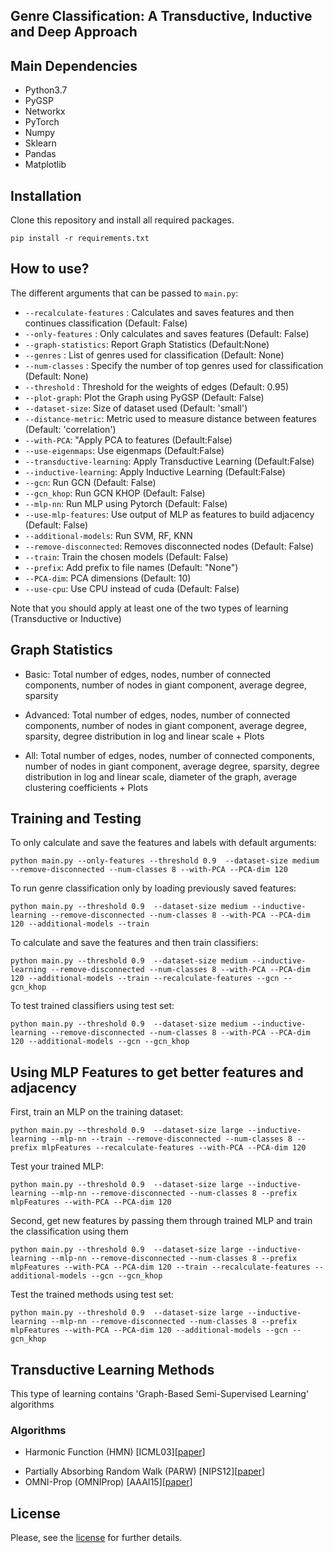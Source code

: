 ## Genre Classification: A Transductive, Inductive and Deep Approach

## Main Dependencies
- Python3.7
- PyGSP
- Networkx
- PyTorch
- Numpy
- Sklearn
- Pandas
- Matplotlib

## Installation
Clone this repository and install all required packages.
```
pip install -r requirements.txt
```
## How to use?
The different arguments that can be passed to `main.py`:
- `--recalculate-features` : Calculates and saves features and then continues classification (Default: False)
- `--only-features` : Only calculates and saves features (Default: False)
- `--graph-statistics`: Report Graph Statistics (Default:None)
- `--genres` : List of genres used for classification (Default: None)
- `--num-classes` : Specify the number of top genres used for classification (Default: None)
- `--threshold` : Threshold for the weights of edges (Default: 0.95)
- `--plot-graph`: Plot the Graph using PyGSP (Default: False)
- `--dataset-size`: Size of dataset used (Default: 'small')
- `--distance-metric`: Metric used to measure distance between features (Default: 'correlation')
- `--with-PCA`: "Apply PCA to features (Default:False)
- `--use-eigenmaps`: Use eigenmaps (Default:False)
- `--transductive-learning`: Apply Transductive Learning (Default:False)
- `--inductive-learning`: Apply Inductive Learning (Default:False)
- `--gcn`: Run GCN (Default: False)
- `--gcn_khop`: Run GCN KHOP (Default: False)
- `--mlp-nn`: Run MLP using Pytorch (Default: False)
- `--use-mlp-features`: Use output of MLP as features to build adjacency (Default: False)
- `--additional-models`: Run SVM, RF, KNN
- `--remove-disconnected`: Removes disconnected nodes (Default: False)
- `--train`: Train the chosen models (Default: False)
- `--prefix`: Add prefix to file names (Default: "None")
- `--PCA-dim`: PCA dimensions (Default: 10)
- `--use-cpu`: Use CPU instead of cuda (Default: False)

Note that you should apply at least one of the two types of learning (Transductive or Inductive)

## Graph Statistics
* Basic: Total number of edges, nodes, number of connected components, number of nodes in giant component, average degree, sparsity

* Advanced: Total number of edges, nodes, number of connected components, number of nodes in giant component, average degree, sparsity, degree distribution in log and linear scale + Plots

* All: Total number of edges, nodes, number of connected components, number of nodes in giant component, average degree, sparsity, degree distribution in log and linear scale, diameter of the graph, average clustering coefficients + Plots

## Training and Testing
To only calculate and save the features and labels with default arguments:
```
python main.py --only-features --threshold 0.9  --dataset-size medium --remove-disconnected --num-classes 8 --with-PCA --PCA-dim 120
```

To run genre classification only by loading previously saved features:
```
python main.py --threshold 0.9  --dataset-size medium --inductive-learning --remove-disconnected --num-classes 8 --with-PCA --PCA-dim 120 --additional-models --train
```

To calculate and save the features and then train classifiers:
```
python main.py --threshold 0.9  --dataset-size medium --inductive-learning --remove-disconnected --num-classes 8 --with-PCA --PCA-dim 120 --additional-models --train --recalculate-features --gcn --gcn_khop
```

To test trained classifiers using test set:
```
python main.py --threshold 0.9  --dataset-size medium --inductive-learning --remove-disconnected --num-classes 8 --with-PCA --PCA-dim 120 --additional-models --gcn --gcn_khop
```

## Using MLP Features to get better features and adjacency

First, train an MLP on the training dataset:
```
python main.py --threshold 0.9  --dataset-size large --inductive-learning --mlp-nn --train --remove-disconnected --num-classes 8 --prefix mlpFeatures --recalculate-features --with-PCA --PCA-dim 120
```

Test your trained MLP:
```
python main.py --threshold 0.9  --dataset-size large --inductive-learning --mlp-nn --remove-disconnected --num-classes 8 --prefix mlpFeatures --with-PCA --PCA-dim 120
```

Second, get new features by passing them through trained MLP and train the classification using them
```
python main.py --threshold 0.9  --dataset-size large --inductive-learning --mlp-nn --remove-disconnected --num-classes 8 --prefix mlpFeatures --with-PCA --PCA-dim 120 --train --recalculate-features --additional-models --gcn --gcn_khop
```

Test the trained methods using test set:
```
python main.py --threshold 0.9  --dataset-size large --inductive-learning --mlp-nn --remove-disconnected --num-classes 8 --prefix mlpFeatures --with-PCA --PCA-dim 120 --additional-models --gcn --gcn_khop
```

## Transductive Learning Methods
This type of learning contains 'Graph-Based Semi-Supervised Learning' algorithms

### Algorithms

* Harmonic Function (HMN) [ICML03][[paper](http://mlg.eng.cam.ac.uk/zoubin/papers/zgl.pdf)]
<!--* Local and Global Consistency (LGC) [NIPS04][[paper](https://papers.nips.cc/paper/2506-learning-with-local-and-global-consistency.pdf)]
* Modified Adsorption (MAD) [PKDD09][[paper](http://talukdar.net/papers/adsorption_ecml09.pdf)]-->
* Partially Absorbing Random Walk (PARW) [NIPS12][[paper](https://papers.nips.cc/paper/4833-learning-with-partially-absorbing-random-walks.pdf)]
* OMNI-Prop (OMNIProp) [AAAI15][[paper](https://pdfs.semanticscholar.org/f217/1ea6e028fb5c2eb1d0256639b4e732764ab4.pdf)]
<!--* Confidence-Aware Modulated Label Propagation (CAMLP) [SDM16][[paper](https://epubs.siam.org/doi/pdf/10.1137/1.9781611974348.58)]-->

## License
Please, see the [license](LICENSE) for further details.
